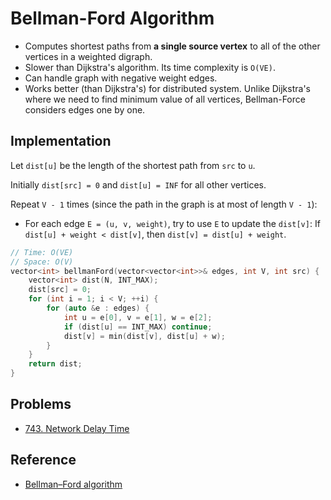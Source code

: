 # Bellman-Ford Algorithm

* Computes shortest paths from **a single source vertex** to all of the other vertices in a weighted digraph.
* Slower than Dijkstra's algorithm. Its time complexity is `O(VE)`.
* Can handle graph with negative weight edges.
* Works better (than Dijkstra's) for distributed system. Unlike Dijkstra's where we need to find minimum value of all vertices, Bellman-Force considers edges one by one.

## Implementation

Let `dist[u]` be the length of the shortest path from `src` to `u`.

Initially `dist[src] = 0` and `dist[u] = INF` for all other vertices.

Repeat `V - 1` times (since the path in the graph is at most of length `V - 1`):
* For each edge `E = (u, v, weight)`, try to use `E` to update the `dist[v]`: If `dist[u] + weight < dist[v]`, then `dist[v] = dist[u] + weight`.

```cpp
// Time: O(VE)
// Space: O(V)
vector<int> bellmanFord(vector<vector<int>>& edges, int V, int src) {
    vector<int> dist(N, INT_MAX);
    dist[src] = 0;
    for (int i = 1; i < V; ++i) {
        for (auto &e : edges) {
            int u = e[0], v = e[1], w = e[2];
            if (dist[u] == INT_MAX) continue;
            dist[v] = min(dist[v], dist[u] + w);
        }
    }
    return dist;
}
```

## Problems

* [743. Network Delay Time](https://leetcode.com/problems/network-delay-time/)

## Reference

* [Bellman–Ford algorithm](https://en.wikipedia.org/wiki/Bellman%E2%80%93Ford_algorithm)